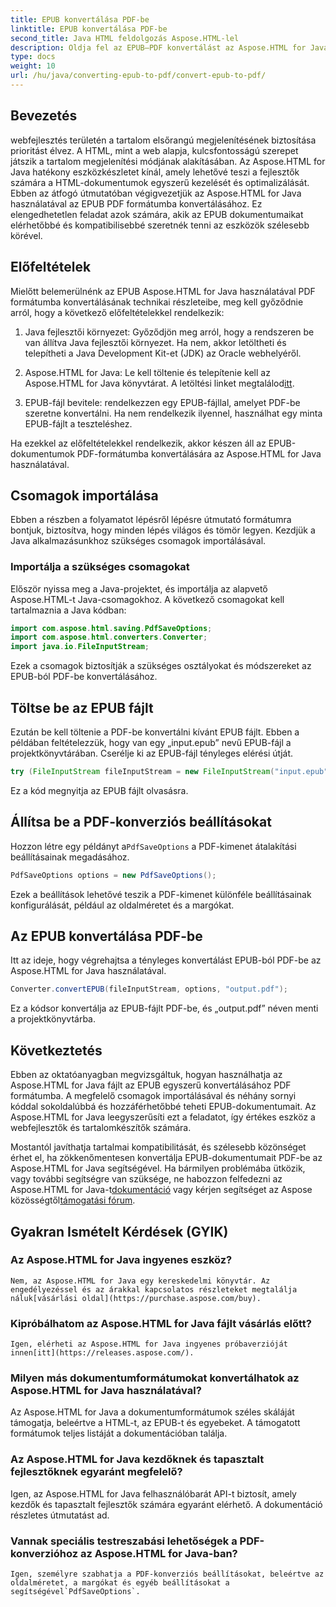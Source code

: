 ```yaml
---
title: EPUB konvertálása PDF-be
linktitle: EPUB konvertálása PDF-be
second_title: Java HTML feldolgozás Aspose.HTML-lel
description: Oldja fel az EPUB–PDF konvertálást az Aspose.HTML for Java segítségével, a hatékony Java könyvtárral. Hozzon létre könnyen hozzáférhető tartalmat.
type: docs
weight: 10
url: /hu/java/converting-epub-to-pdf/convert-epub-to-pdf/
---
```

## Bevezetés

webfejlesztés területén a tartalom elsőrangú megjelenítésének biztosítása prioritást élvez. A HTML, mint a web alapja, kulcsfontosságú szerepet játszik a tartalom megjelenítési módjának alakításában. Az Aspose.HTML for Java hatékony eszközkészletet kínál, amely lehetővé teszi a fejlesztők számára a HTML-dokumentumok egyszerű kezelését és optimalizálását. Ebben az átfogó útmutatóban végigvezetjük az Aspose.HTML for Java használatával az EPUB PDF formátumba konvertálásához. Ez elengedhetetlen feladat azok számára, akik az EPUB dokumentumaikat elérhetőbbé és kompatibilisebbé szeretnék tenni az eszközök szélesebb körével.

## Előfeltételek

Mielőtt belemerülnénk az EPUB Aspose.HTML for Java használatával PDF formátumba konvertálásának technikai részleteibe, meg kell győződnie arról, hogy a következő előfeltételekkel rendelkezik:

1. Java fejlesztői környezet: Győződjön meg arról, hogy a rendszeren be van állítva Java fejlesztői környezet. Ha nem, akkor letöltheti és telepítheti a Java Development Kit-et (JDK) az Oracle webhelyéről.

2. Aspose.HTML for Java: Le kell töltenie és telepítenie kell az Aspose.HTML for Java könyvtárat. A letöltési linket megtalálod[itt](https://releases.aspose.com/html/java/).

3. EPUB-fájl bevitele: rendelkezzen egy EPUB-fájllal, amelyet PDF-be szeretne konvertálni. Ha nem rendelkezik ilyennel, használhat egy minta EPUB-fájlt a teszteléshez.

Ha ezekkel az előfeltételekkel rendelkezik, akkor készen áll az EPUB-dokumentumok PDF-formátumba konvertálására az Aspose.HTML for Java használatával.

## Csomagok importálása

Ebben a részben a folyamatot lépésről lépésre útmutató formátumra bontjuk, biztosítva, hogy minden lépés világos és tömör legyen. Kezdjük a Java alkalmazásunkhoz szükséges csomagok importálásával.

### Importálja a szükséges csomagokat

Először nyissa meg a Java-projektet, és importálja az alapvető Aspose.HTML-t Java-csomagokhoz. A következő csomagokat kell tartalmaznia a Java kódban:

```java
import com.aspose.html.saving.PdfSaveOptions;
import com.aspose.html.converters.Converter;
import java.io.FileInputStream;
```

Ezek a csomagok biztosítják a szükséges osztályokat és módszereket az EPUB-ból PDF-be konvertálásához.

## Töltse be az EPUB fájlt

Ezután be kell töltenie a PDF-be konvertálni kívánt EPUB fájlt. Ebben a példában feltételezzük, hogy van egy „input.epub” nevű EPUB-fájl a projektkönyvtárában. Cserélje ki az EPUB-fájl tényleges elérési útját.

```java
try (FileInputStream fileInputStream = new FileInputStream("input.epub")) {
```

Ez a kód megnyitja az EPUB fájlt olvasásra.

## Állítsa be a PDF-konverziós beállításokat

 Hozzon létre egy példányt a`PdfSaveOptions` a PDF-kimenet átalakítási beállításainak megadásához.

```java
PdfSaveOptions options = new PdfSaveOptions();
```

Ezek a beállítások lehetővé teszik a PDF-kimenet különféle beállításainak konfigurálását, például az oldalméretet és a margókat.

## Az EPUB konvertálása PDF-be

Itt az ideje, hogy végrehajtsa a tényleges konvertálást EPUB-ból PDF-be az Aspose.HTML for Java használatával.

```java
Converter.convertEPUB(fileInputStream, options, "output.pdf");
```

Ez a kódsor konvertálja az EPUB-fájlt PDF-be, és „output.pdf” néven menti a projektkönyvtárba.

## Következtetés

Ebben az oktatóanyagban megvizsgáltuk, hogyan használhatja az Aspose.HTML for Java fájlt az EPUB egyszerű konvertálásához PDF formátumba. A megfelelő csomagok importálásával és néhány sornyi kóddal sokoldalúbbá és hozzáférhetőbbé teheti EPUB-dokumentumait. Az Aspose.HTML for Java leegyszerűsíti ezt a feladatot, így értékes eszköz a webfejlesztők és tartalomkészítők számára.

 Mostantól javíthatja tartalmai kompatibilitását, és szélesebb közönséget érhet el, ha zökkenőmentesen konvertálja EPUB-dokumentumait PDF-be az Aspose.HTML for Java segítségével. Ha bármilyen problémába ütközik, vagy további segítségre van szüksége, ne habozzon felfedezni az Aspose.HTML for Java-t[dokumentáció](https://reference.aspose.com/html/java/) vagy kérjen segítséget az Aspose közösségtől[támogatási fórum](https://forum.aspose.com/).

## Gyakran Ismételt Kérdések (GYIK)

### Az Aspose.HTML for Java ingyenes eszköz?
    Nem, az Aspose.HTML for Java egy kereskedelmi könyvtár. Az engedélyezéssel és az árakkal kapcsolatos részleteket megtalálja náluk[vásárlási oldal](https://purchase.aspose.com/buy).

### Kipróbálhatom az Aspose.HTML for Java fájlt vásárlás előtt?
    Igen, elérheti az Aspose.HTML for Java ingyenes próbaverzióját innen[itt](https://releases.aspose.com/).

### Milyen más dokumentumformátumokat konvertálhatok az Aspose.HTML for Java használatával?
   Az Aspose.HTML for Java a dokumentumformátumok széles skáláját támogatja, beleértve a HTML-t, az EPUB-t és egyebeket. A támogatott formátumok teljes listáját a dokumentációban találja.

### Az Aspose.HTML for Java kezdőknek és tapasztalt fejlesztőknek egyaránt megfelelő?
   Igen, az Aspose.HTML for Java felhasználóbarát API-t biztosít, amely kezdők és tapasztalt fejlesztők számára egyaránt elérhető. A dokumentáció részletes útmutatást ad.

### Vannak speciális testreszabási lehetőségek a PDF-konverzióhoz az Aspose.HTML for Java-ban?
    Igen, személyre szabhatja a PDF-konverziós beállításokat, beleértve az oldalméretet, a margókat és egyéb beállításokat a segítségével`PdfSaveOptions`.